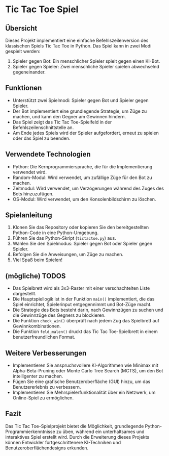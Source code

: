 # Tic Tac Toe Spiel

## Übersicht

Dieses Projekt implementiert eine einfache Befehlszeilenversion des klassischen Spiels Tic Tac Toe in Python. Das Spiel kann in zwei Modi gespielt werden:

1. Spieler gegen Bot: Ein menschlicher Spieler spielt gegen einen KI-Bot.
2. Spieler gegen Spieler: Zwei menschliche Spieler spielen abwechselnd gegeneinander.

## Funktionen

- Unterstützt zwei Spielmodi: Spieler gegen Bot und Spieler gegen Spieler.
- Der Bot implementiert eine grundlegende Strategie, um Züge zu machen, und kann den Gegner am Gewinnen hindern.
- Das Spiel zeigt das Tic Tac Toe-Spielfeld in der Befehlszeilenschnittstelle an.
- Am Ende jedes Spiels wird der Spieler aufgefordert, erneut zu spielen oder das Spiel zu beenden.

## Verwendete Technologien

- Python: Die Kernprogrammiersprache, die für die Implementierung verwendet wird.
- Random-Modul: Wird verwendet, um zufällige Züge für den Bot zu machen.
- Zeitmodul: Wird verwendet, um Verzögerungen während des Zuges des Bots hinzuzufügen.
- OS-Modul: Wird verwendet, um den Konsolenbildschirm zu löschen.

## Spielanleitung

1. Klonen Sie das Repository oder kopieren Sie den bereitgestellten Python-Code in eine Python-Umgebung.
2. Führen Sie das Python-Skript (`tictactoe.py`) aus.
3. Wählen Sie den Spielmodus: Spieler gegen Bot oder Spieler gegen Spieler.
4. Befolgen Sie die Anweisungen, um Züge zu machen.
5. Viel Spaß beim Spielen!

## (mögliche) TODOS

- Das Spielbrett wird als 3x3-Raster mit einer verschachtelten Liste dargestellt.
- Die Hauptspiellogik ist in der Funktion `main()` implementiert, die das Spiel einrichtet, Spielerinput entgegennimmt und Bot-Züge macht.
- Die Strategie des Bots besteht darin, nach Gewinnzügen zu suchen und die Gewinnzüge des Gegners zu blockieren.
- Die Funktion `check_win()` überprüft nach jedem Zug das Spielbrett auf Gewinnkombinationen.
- Die Funktion `feld_malen()` druckt das Tic Tac Toe-Spielbrett in einem benutzerfreundlichen Format.

## Weitere Verbesserungen

- Implementieren Sie anspruchsvollere KI-Algorithmen wie Minimax mit Alpha-Beta-Pruning oder Monte Carlo Tree Search (MCTS), um den Bot intelligenter zu machen.
- Fügen Sie eine grafische Benutzeroberfläche (GUI) hinzu, um das Benutzererlebnis zu verbessern.
- Implementieren Sie Mehrspielerfunktionalität über ein Netzwerk, um Online-Spiel zu ermöglichen.

## Fazit

Das Tic Tac Toe-Spielprojekt bietet die Möglichkeit, grundlegende Python-Programmierkenntnisse zu üben, während ein unterhaltsames und interaktives Spiel erstellt wird. Durch die Erweiterung dieses Projekts können Entwickler fortgeschrittenere KI-Techniken und Benutzeroberflächendesigns erkunden.
